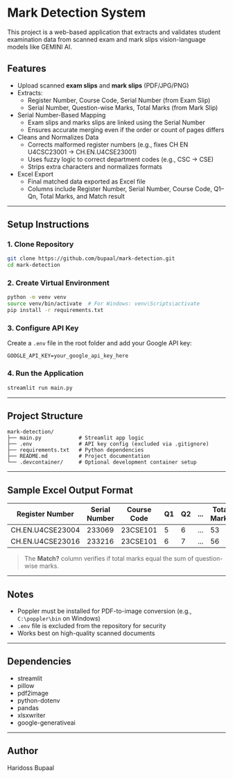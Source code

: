 # Mark Detection System

This project is a web-based application that extracts and validates student examination data from scanned exam and mark slips vision-language models like GEMINI AI.

## Features

* Upload scanned **exam slips** and **mark slips** (PDF/JPG/PNG)
* Extracts:
  * Register Number, Course Code, Serial Number (from Exam Slip)
  * Serial Number, Question-wise Marks, Total Marks (from Mark Slip)
* Serial Number-Based Mapping
  * Exam slips and marks slips are linked using the Serial Number
  * Ensures accurate merging even if the order or count of pages differs
* Cleans and Normalizes Data
  * Corrects malformed register numbers (e.g., fixes CH EN U4CSC23001 → CH.EN.U4CSE23001)
  * Uses fuzzy logic to correct department codes (e.g., CSC → CSE)
  * Strips extra characters and normalizes formats
* Excel Export
  *  Final matched data exported as Excel file
  *  Columns include Register Number, Serial Number, Course Code, Q1–Qn, Total Marks, and Match result

---

## Setup Instructions

### 1. Clone Repository

```bash
git clone https://github.com/bupaal/mark-detection.git
cd mark-detection
```

### 2. Create Virtual Environment

```bash
python -m venv venv
source venv/bin/activate  # For Windows: venv\Scripts\activate
pip install -r requirements.txt
```

### 3. Configure API Key

Create a `.env` file in the root folder and add your Google API key:

```
GOOGLE_API_KEY=your_google_api_key_here
```

### 4. Run the Application

```bash
streamlit run main.py
```

---

## Project Structure

```
mark-detection/
├── main.py            # Streamlit app logic
├── .env               # API key config (excluded via .gitignore)
├── requirements.txt   # Python dependencies
├── README.md          # Project documentation
└── .devcontainer/     # Optional development container setup
```

---

## Sample Excel Output Format

| Register Number  | Serial Number | Course Code | Q1 | Q2 | ... | Total Marks | Match? |
| ---------------- | ------------- | ----------- | -- | -- | --- | ----------- | ------ |
| CH.EN.U4CSE23004 | 233069        | 23CSE101    | 5  | 6  | ... | 53          | ✅      |
| CH.EN.U4CSE23016 | 233216        | 23CSE101    | 6  | 7  | ... | 56          | ✅      |

> The **Match?** column verifies if total marks equal the sum of question-wise marks.

---

## Notes

* Poppler must be installed for PDF-to-image conversion
  (e.g., `C:\poppler\bin` on Windows)
* `.env` file is excluded from the repository for security
* Works best on high-quality scanned documents

---

## Dependencies

* streamlit
* pillow
* pdf2image
* python-dotenv
* pandas
* xlsxwriter
* google-generativeai

---

## Author

Haridoss Bupaal


